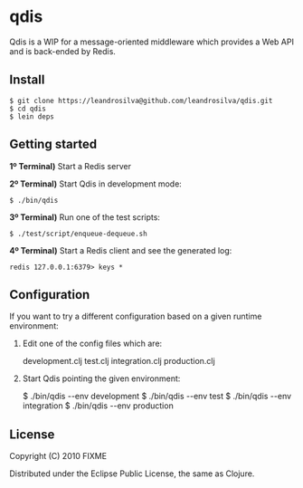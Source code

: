 # qdis

Qdis is a WIP for a message-oriented middleware which provides a Web API and is back-ended by Redis.

## Install

    $ git clone https://leandrosilva@github.com/leandrosilva/qdis.git
    $ cd qdis
    $ lein deps

## Getting started

**1º Terminal)** Start a Redis server

**2º Terminal)** Start Qdis in development mode:

    $ ./bin/qdis

**3º Terminal)** Run one of the test scripts:

    $ ./test/script/enqueue-dequeue.sh

**4º Terminal)** Start a Redis client and see the generated log:

    redis 127.0.0.1:6379> keys *

## Configuration

If you want to try a different configuration based on a given runtime environment:

1) Edit one of the config files which are:

    development.clj
    test.clj
    integration.clj
    production.clj

2) Start Qdis pointing the given environment:

    $ ./bin/qdis --env development
    $ ./bin/qdis --env test
    $ ./bin/qdis --env integration
    $ ./bin/qdis --env production

## License

Copyright (C) 2010 FIXME

Distributed under the Eclipse Public License, the same as Clojure.
